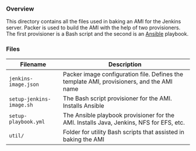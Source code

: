### Overview

This directory contains all the files used in baking an AMI for the Jenkins server.  Packer is used to build the AMI 
with the help of two provisioners.  The first provisioner is a Bash script and the second is an 
[Ansible](https://www.packer.io/docs/provisioners/ansible-local.html) playbook.

### Files

| Filename                 | Description                                                                                 |
|--------------------------|---------------------------------------------------------------------------------------------|
| `jenkins-image.json`     | Packer image configuration file.  Defines the template AMI, provisioners, and the AMI name  |
| `setup-jenkins-image.sh` | The Bash script provisioner for the AMI.  Installs Ansible                                  |
| `setup-playbook.yml`     | The Ansible playbook provisioner for the AMI.  Installs Java, Jenkins, NFS for EFS, etc.    |
| `util/`                  | Folder for utility Bash scripts that assisted in baking the AMI                             |